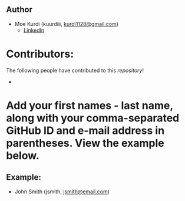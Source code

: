 ## Author
* Moe Kurdi (kuurdiii, kurdi1128@gmail.com)
   - [LinkedIn](https://www.linkedin.com/in/kurdi1128)


# Contributors:
The following people have contributed to this *repository*!

* 



# Add your first names - last name, along with your comma-separated GitHub ID and e-mail address in parentheses. View the example below.

## Example:
* John Smith (jsmith, jsmith@email.com)

